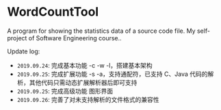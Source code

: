 # WordCountTool
A program for showing the statistics data of a source code file. My self-project of Software Engineering course..

Update log:
- `2019.09.24`: 完成基本功能 -c -w -l，搭建基本架构
- `2019.09.25`: 完成扩展功能 -s -a，支持通配符，已支持 C、Java 代码的解析，其他代码只需动态扩展解析器后即可支持
- `2019.09.25`: 完成高级功能 图形界面
- `2019.09.26`: 完善了对未支持解析的文件格式的兼容性
